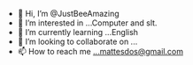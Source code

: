 - 👋 Hi, I’m @JustBeeAmazing
- 👀 I’m interested in ...Computer and slt.
- 🌱 I’m currently learning ...English
- 💞️ I’m looking to collaborate on ...
- 📫 How to reach me ...mattesdos@gmail.com



<!---
JustBeeAmazing/JustBeeAmazing is a ✨ special ✨ repository because its `README.md` (this file) appears on your GitHub profile.
You can click the Preview link to take a look at your changes.
--->

